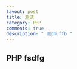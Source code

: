 ```yaml
---
layout: post
title: 测试
category: PHP
comments: true
description: " 测dhuffb "
---
```


## PHP fsdfg





